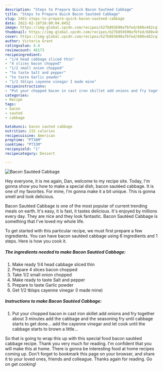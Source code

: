 ```yaml
---
description: "Steps to Prepare Quick Bacon Sautéed Cabbage"
title: "Steps to Prepare Quick Bacon Sautéed Cabbage"
slug: 2461-steps-to-prepare-quick-bacon-sauteed-cabbage
date: 2022-02-16T16:09:04.845Z
image: https://img-global.cpcdn.com/recipes/b27b893690afbfed/680x482cq70/bacon-sauteed-cabbage-recipe-main-photo.jpg
thumbnail: https://img-global.cpcdn.com/recipes/b27b893690afbfed/680x482cq70/bacon-sauteed-cabbage-recipe-main-photo.jpg
cover: https://img-global.cpcdn.com/recipes/b27b893690afbfed/680x482cq70/bacon-sauteed-cabbage-recipe-main-photo.jpg
author: Victoria Grant
ratingvalue: 4.4
reviewcount: 46173
recipeingredient:
- "1/4 head cabbage sliced thin"
- "4 slices bacon chopped"
- "1/2 small onion chopped"
- "to taste Salt and pepper"
- "to taste Garlic powder"
- "1/2 tblsps cayenne vinegar I made mine"
recipeinstructions:
- "Put your chopped bacon in cast iron skillet add onions and fry together about 3 minutes add the cabbage and the seasoning fry until cabbage starts to get done... add the cayenne vinegar and let cook until the cabbage starts to brown a little..."
categories:
- Recipe
tags:
- bacon
- sauted
- cabbage

katakunci: bacon sauted cabbage 
nutrition: 215 calories
recipecuisine: American
preptime: "PT38M"
cooktime: "PT33M"
recipeyield: "1"
recipecategory: Dessert

---
```



![Bacon Sautéed Cabbage](https://img-global.cpcdn.com/recipes/b27b893690afbfed/680x482cq70/bacon-sauteed-cabbage-recipe-main-photo.jpg)

Hey everyone, it is me again, Dan, welcome to my recipe site. Today, I'm gonna show you how to make a special dish, bacon sautéed cabbage. It is one of my favorites. For mine, I'm gonna make it a bit unique. This is gonna smell and look delicious.

Bacon Sautéed Cabbage is one of the most popular of current trending meals on earth. It's easy, it is fast, it tastes delicious. It's enjoyed by millions every day. They are nice and they look fantastic. Bacon Sautéed Cabbage is something that I've loved my whole life.




To get started with this particular recipe, we must first prepare a few ingredients. You can have bacon sautéed cabbage using 6 ingredients and 1 steps. Here is how you cook it.

<!--inarticleads1-->

##### The ingredients needed to make Bacon Sautéed Cabbage:

1. Make ready 1/4 head cabbage sliced thin
1. Prepare 4 slices bacon chopped
1. Take 1/2 small onion chopped
1. Make ready to taste Salt and pepper
1. Prepare to taste Garlic powder
1. Get 1/2 tblsps cayenne vinegar (I made mine)




<!--inarticleads2-->

##### Instructions to make Bacon Sautéed Cabbage:

1. Put your chopped bacon in cast iron skillet add onions and fry together about 3 minutes add the cabbage and the seasoning fry until cabbage starts to get done... add the cayenne vinegar and let cook until the cabbage starts to brown a little...




So that is going to wrap this up with this special food bacon sautéed cabbage recipe. Thank you very much for reading. I'm confident that you will make this at home. There is gonna be interesting food at home recipes coming up. Don't forget to bookmark this page on your browser, and share it to your loved ones, friends and colleague. Thanks again for reading. Go on get cooking!
